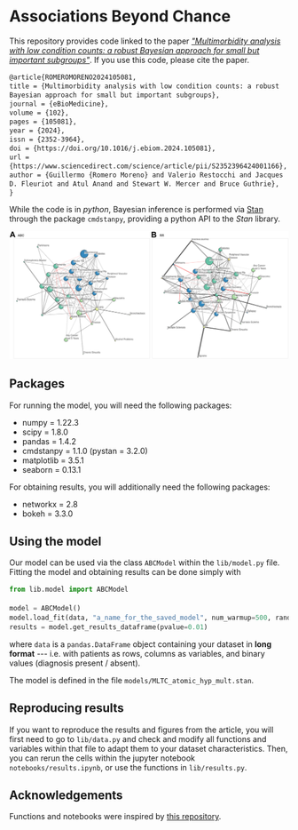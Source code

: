# Associations Beyond Chance

This repository provides code linked to the paper [*"Multimorbidity analysis with low condition counts: a robust Bayesian approach for small but important subgroups"*](https://authors.elsevier.com/sd/article/S2352396424001166). If you use this code, please cite the paper.

```
@article{ROMEROMORENO2024105081,
title = {Multimorbidity analysis with low condition counts: a robust Bayesian approach for small but important subgroups},
journal = {eBioMedicine},
volume = {102},
pages = {105081},
year = {2024},
issn = {2352-3964},
doi = {https://doi.org/10.1016/j.ebiom.2024.105081},
url = {https://www.sciencedirect.com/science/article/pii/S2352396424001166},
author = {Guillermo {Romero Moreno} and Valerio Restocchi and Jacques D. Fleuriot and Atul Anand and Stewart W. Mercer and Bruce Guthrie},
}
```

While the code is in *python*, Bayesian inference is performed via [Stan](http://mc-stan.org) through the package `cmdstanpy`, providing a python API to the *Stan* library.

![](1-s2.0-S2352396424001166-gr4_lrg.jpg)


## Packages

For running the model, you will need the following packages:

- numpy = 1.22.3
- scipy = 1.8.0
- pandas = 1.4.2
- cmdstanpy = 1.1.0 (pystan = 3.2.0)
- matplotlib = 3.5.1
- seaborn = 0.13.1


For obtaining results, you will additionally need the following packages:

- networkx = 2.8
- bokeh = 3.3.0


## Using the model

Our model can be used via the class `ABCModel` within the `lib/model.py` file. Fitting the model and obtaining results can be done simply with

```python
from lib.model import ABCModel

model = ABCModel()
model.load_fit(data, "a_name_for_the_saved_model", num_warmup=500, random_seed=1)
results = model.get_results_dataframe(pvalue=0.01)
```

where `data` is a `pandas.DataFrame` object containing your dataset in **long format** --- i.e. with patients as rows, columns as variables, and binary values (diagnosis present / absent).

The model is defined in the file `models/MLTC_atomic_hyp_mult.stan`.


## Reproducing results

If you want to reproduce the results and figures from the article, you will first need to go to `lib/data.py` and check and modify all functions and variables within that file to adapt them to your dataset characteristics.
Then, you can rerun the cells within the jupyter notebook `notebooks/results.ipynb`, or use the functions in `lib/results.py`.


## Acknowledgements

Functions and notebooks were inspired by [this repository](https://github.com/jg-you/plant-pollinator-inference/tree/master).
